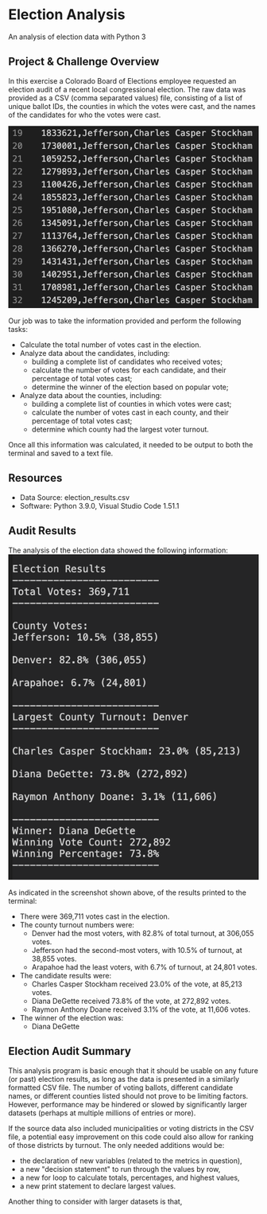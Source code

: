 # Election Analysis
An analysis of election data with Python 3

## Project & Challenge Overview
In this exercise a Colorado Board of Elections employee requested an election audit of a recent local congressional election. The raw data was provided as a CSV (comma separated values) file, consisting of a list of unique ballot IDs, the counties in which the votes were cast, and the names of the candidates for who the votes were cast.

![Raw Election Data in CSV format](analysis/election_results_csv.png)

Our job was to take the information provided and perform the following tasks:
- Calculate the total number of votes cast in the election.
- Analyze data about the candidates, including:
    - building a complete list of candidates who received votes;
    - calculate the number of votes for each candidate, and their percentage of total votes cast;
    - determine the winner of the election based on popular vote;
- Analyze data about the counties, including:
    - building a complete list of counties in which votes were cast;
    - calculate the number of votes cast in each county, and their percentage of total votes cast;
    - determine which county had the largest voter turnout.

Once all this information was calculated, it needed to be output to both the terminal and saved to a text file.

## Resources
- Data Source: election_results.csv
- Software: Python 3.9.0, Visual Studio Code 1.51.1

## Audit Results
The analysis of the election data showed the following information:
![Election Results as printed to the Terminal](analysis/election_results_terminal.png)

As indicated in the screenshot shown above, of the results printed to the terminal:
- There were 369,711 votes cast in the election.
- The county turnout numbers were:
    - Denver had the most voters, with 82.8% of total turnout, at 306,055 votes.
    - Jefferson had the second-most voters, with 10.5% of turnout, at 38,855 votes.
    - Arapahoe had the least voters, with 6.7% of turnout, at 24,801 votes.
- The candidate results were:
    - Charles Casper Stockham received 23.0% of the vote, at 85,213 votes.
    - Diana DeGette received 73.8% of the vote, at 272,892 votes.
    - Raymon Anthony Doane received 3.1% of the vote, at 11,606 votes.
- The winner of the election was:
    - Diana DeGette

## Election Audit Summary
This analysis program is basic enough that it should be usable on any future (or past) election results, as long as the data is presented in a similarly formatted CSV file. The number of voting ballots, different candidate names, or different counties listed should not prove to be limiting factors. However, performance may be hindered or slowed by significantly larger datasets (perhaps at multiple millions of entries or more).

If the source data also included municipalities or voting districts in the CSV file, a potential easy improvement on this code could also allow for ranking of those districts by turnout. The only needed additions would be:
- the declaration of new variables (related to the metrics in question),
- a new "decision statement" to run through the values by row,
- a new for loop to calculate totals, percentages, and highest values,
- a new print statement to declare largest values.

Another thing to consider with larger datasets is that, 